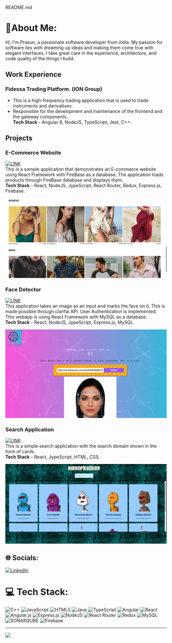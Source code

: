 README.md
# 🎇About Me:
 Hi, I'm Prasun, a passionate software developer from india. My passion for software lies with dreaming up ideas and making them come true with elegant interfaces. I take great care in the experience, architecture, and code quality of the things I build.<br>
 ## Work Experience
 ### Fidessa Trading Platform. (ION Group)
* This is a high-frequency trading application that is used to trade instruments and derivatives.
* Responsible for the development and maintenance of the frontend and the gateway components.
<br>**Tech Stack** - Angular 8, NodeJS, TypeScript, Jest, C++.

## Projects
### E-Commerce Website
[![LINK](https://img.shields.io/badge/Github-logo?style=flat&logo=github&logoColor=white&labelColor=grey&color=grey
)](https://github.com/prasunroyy/crwn-clothing)
<br>This is a sample application that demonstrates an E-commerce website using React Framework with FireBase as a database. The application loads products through FireBase database and displays them.
<br>**Tech Stack** - React, NodeJS, JypeScript, React Router, Redux, Express.js, Firebase.


![E-Commerce Website](assets/CategoryPage.png?raw=true "E-Commerce Website")
### Face Detector
[![LINK](https://img.shields.io/badge/Github-logo?style=flat&logo=github&logoColor=white&labelColor=grey&color=grey
)](https://github.com/prasunroyy/facerecognitionbrain)
<br> This application takes an image as an input and marks the face on it. This is made possible through clarifai API. User Authentication is implemented. This webapp is using React Framework with MySQL as a database.
<br>**Tech Stack** - React, NodeJS, JypeScript, Express.js, MySQL.

![Face Detector](assets/FaceReconSS.png?raw=true "Face Detector")
### Search Application
[![LINK](https://img.shields.io/badge/Github-logo?style=flat&logo=github&logoColor=white&labelColor=grey&color=grey
)](https://github.com/prasunroyy/robofriends)
<br>This is a simple search application with the search domain shown in the form of cards.
<br>**Tech Stack** - React, JypeScript, HTML, CSS.

![Face Detector](assets/RoboHP.png?raw=true "Face Detector")
## 🌐 Socials:
[![LinkedIn](https://img.shields.io/badge/LinkedIn-%230077B5.svg?logo=linkedin&logoColor=white)](https://linkedin.com/in/prasun-roy-1a29a1192) 

# 💻 Tech Stack:
![C++](https://img.shields.io/badge/c++-%2300599C.svg?style=for-the-badge&logo=c%2B%2B&logoColor=white) ![JavaScript](https://img.shields.io/badge/javascript-%23323330.svg?style=for-the-badge&logo=javascript&logoColor=%23F7DF1E) ![HTML5](https://img.shields.io/badge/html5-%23E34F26.svg?style=for-the-badge&logo=html5&logoColor=white) ![Java](https://img.shields.io/badge/java-%23ED8B00.svg?style=for-the-badge&logo=openjdk&logoColor=white) ![TypeScript](https://img.shields.io/badge/typescript-%23007ACC.svg?style=for-the-badge&logo=typescript&logoColor=white) ![Angular](https://img.shields.io/badge/angular-%23DD0031.svg?style=for-the-badge&logo=angular&logoColor=white) ![React](https://img.shields.io/badge/react-%2320232a.svg?style=for-the-badge&logo=react&logoColor=%2361DAFB) ![Angular.js](https://img.shields.io/badge/angular.js-%23E23237.svg?style=for-the-badge&logo=angularjs&logoColor=white) ![Express.js](https://img.shields.io/badge/express.js-%23404d59.svg?style=for-the-badge&logo=express&logoColor=%2361DAFB) ![NodeJS](https://img.shields.io/badge/node.js-6DA55F?style=for-the-badge&logo=node.js&logoColor=white) ![React Router](https://img.shields.io/badge/React_Router-CA4245?style=for-the-badge&logo=react-router&logoColor=white) ![Redux](https://img.shields.io/badge/redux-%23593d88.svg?style=for-the-badge&logo=redux&logoColor=white) ![MySQL](https://img.shields.io/badge/mysql-%2300000f.svg?style=for-the-badge&logo=mysql&logoColor=white) ![SONARQUBE](https://img.shields.io/badge/sonarqube-4E9BCD.svg?style=for-the-badge&logo=sonarqube&logoColor=white&color=%234E9BCD) ![Firebase](https://img.shields.io/badge/Firebase-039BE5?style=for-the-badge&logo=Firebase&logoColor=white)

---
[![](https://visitcount.itsvg.in/api?id=prasunroyy&icon=0&color=0)](https://visitcount.itsvg.in)

